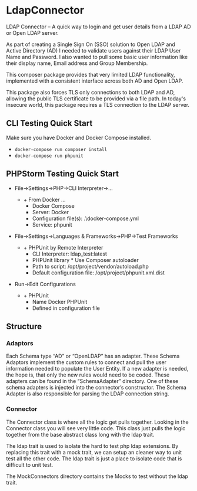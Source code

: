 # LdapConnector
LDAP Connector – A quick way to login and get user details from a LDAP AD or Open LDAP server.

As part of creating a Single Sign On (SSO) solution to Open LDAP and Active Directory (AD) I needed to validate users 
against their LDAP User Name and Password.  I also wanted to pull some basic user information like their display name, 
Email address and Group Membership.

This composer package provides that very limited LDAP functionality, implemented with a consistent interface across 
both AD and Open LDAP.

This package also forces TLS only connections to both LDAP and AD, allowing the public TLS certificate to be provided 
via a file path.  In today's insecure world, this package requires a TLS connection to the LDAP server.

## CLI Testing Quick Start 

Make sure you have Docker and Docker Compose installed.

* `docker-compose run composer install`
* `docker-compose run phpunit`

## PHPStorm Testing Quick Start

* File->Settings->PHP->CLI Interpreter->...
  * \+ From Docker ...
    * Docker Compose
    * Server: Docker
    * Configuration file(s):  .\docker-compose.yml
    * Service: phpunit

* File->Settings->Languages & Frameworks->PHP->Test Frameworks
  * \+ PHPUnit by Remote Interpreter 
    * CLI Interpreter: ldap_test:latest
    * PHPUnit library * Use Composer autoloader
    * Path to script: /opt/project/vendor/autoload.php
    * Default configuration file: /opt/project/phpunit.xml.dist

* Run->Edit Configurations
  * \+ PHPUnit
    * Name Docker PHPUnit
    * Defined in configuration file

## Structure

### Adaptors

Each Schema type “AD” or “OpenLDAP” has an adapter.  These Schema Adaptors implement the custom rules to connect and 
pull the user information needed to populate the User Entity.  If a new adapter is needed, the hope is, that only the 
new rules would need to be coded.  These adapters can be found in the “SchemaAdapter” directory.  One of these schema 
adapters is injected into the connector’s constructor.  The Schema Adapter is also responsible for parsing the LDAP 
connection string.

### Connector

The Connector class is where all the logic get pulls together.  Looking in the Connector class you will see very little 
code.  This class just pulls the logic together from the base abstract class long with the ldap trait.  

The ldap trait is used to isolate the hard to test php ldap extensions.  By replacing this trait with a mock trait, we 
can setup an cleaner way to unit test all the other code.  The ldap trait is just a place to isolate code that is 
difficult to unit test.

The MockConnectors directory contains the Mocks to test without the ldap trait.
